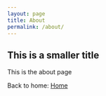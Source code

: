 ```yaml
---
layout: page
title: About
permalink: /about/
---
```


## This is a smaller title

This is the about page

Back to home: [Home](/)
